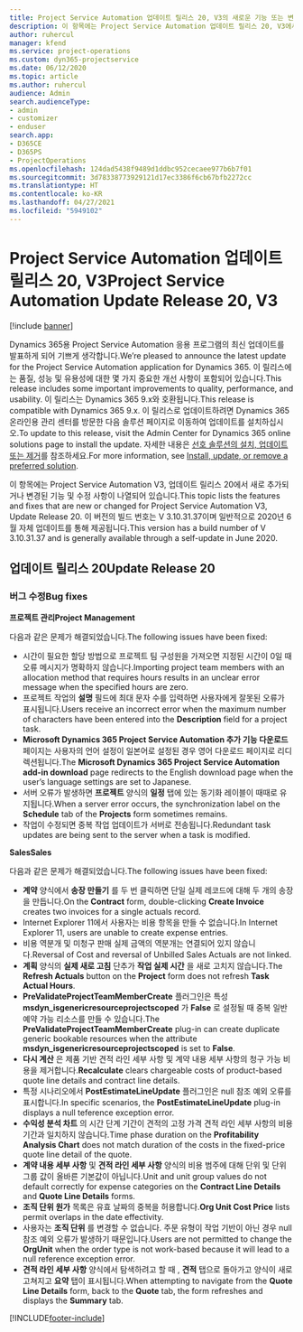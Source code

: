 ```yaml
---
title: Project Service Automation 업데이트 릴리스 20, V3의 새로운 기능 또는 변경된 기능
description: 이 항목에는 Project Service Automation 업데이트 릴리스 20, V3에서 사용할 수 있는 기능 및 수정 사항이 나열되어 있습니다.
author: ruhercul
manager: kfend
ms.service: project-operations
ms.custom: dyn365-projectservice
ms.date: 06/12/2020
ms.topic: article
ms.author: ruhercul
audience: Admin
search.audienceType:
- admin
- customizer
- enduser
search.app:
- D365CE
- D365PS
- ProjectOperations
ms.openlocfilehash: 124dad5438f9489d1ddbc952cecaee977b6b7f01
ms.sourcegitcommit: 3d78338773929121d17ec3386f6cb67bfb2272cc
ms.translationtype: HT
ms.contentlocale: ko-KR
ms.lasthandoff: 04/27/2021
ms.locfileid: "5949102"
---
```

# <a name="project-service-automation-update-release-20-v3"></a><span data-ttu-id="552e5-103">Project Service Automation 업데이트 릴리스 20, V3</span><span class="sxs-lookup"><span data-stu-id="552e5-103">Project Service Automation Update Release 20, V3</span></span>

[!include [banner](../includes/psa-now-project-operations.md)]

<span data-ttu-id="552e5-104">Dynamics 365용 Project Service Automation 응용 프로그램의 최신 업데이트를 발표하게 되어 기쁘게 생각합니다.</span><span class="sxs-lookup"><span data-stu-id="552e5-104">We’re pleased to announce the latest update for the Project Service Automation application for Dynamics 365.</span></span> <span data-ttu-id="552e5-105">이 릴리스에는 품질, 성능 및 유용성에 대한 몇 가지 중요한 개선 사항이 포함되어 있습니다.</span><span class="sxs-lookup"><span data-stu-id="552e5-105">This release includes some important improvements to quality, performance, and usability.</span></span> <span data-ttu-id="552e5-106">이 릴리스는 Dynamics 365 9.x와 호환됩니다.</span><span class="sxs-lookup"><span data-stu-id="552e5-106">This release is compatible with Dynamics 365 9.x.</span></span> <span data-ttu-id="552e5-107">이 릴리스로 업데이트하려면 Dynamics 365 온라인용 관리 센터를 방문한 다음 솔루션 페이지로 이동하여 업데이트를 설치하십시오.</span><span class="sxs-lookup"><span data-stu-id="552e5-107">To update to this release, visit the Admin Center for Dynamics 365 online solutions page to install the update.</span></span> <span data-ttu-id="552e5-108">자세한 내용은 [선호 솔루션의 설치, 업데이트 또는 제거](/power-platform/admin/install-remove-preferred-solution)를 참조하세요.</span><span class="sxs-lookup"><span data-stu-id="552e5-108">For more information, see [Install, update, or remove a preferred solution](/power-platform/admin/install-remove-preferred-solution).</span></span>

<span data-ttu-id="552e5-109">이 항목에는 Project Service Automation V3, 업데이트 릴리스 20에서 새로 추가되거나 변경된 기능 및 수정 사항이 나열되어 있습니다.</span><span class="sxs-lookup"><span data-stu-id="552e5-109">This topic lists the features and fixes that are new or changed for Project Service Automation V3, Update Release 20.</span></span> <span data-ttu-id="552e5-110">이 버전의 빌드 번호는 V 3.10.31.37이며 일반적으로 2020년 6월 자체 업데이트를 통해 제공됩니다.</span><span class="sxs-lookup"><span data-stu-id="552e5-110">This version has a build number of V 3.10.31.37 and is generally available through a self-update in June 2020.</span></span>

## <a name="update-release-20"></a><span data-ttu-id="552e5-111">업데이트 릴리스 20</span><span class="sxs-lookup"><span data-stu-id="552e5-111">Update Release 20</span></span>

### <a name="bug-fixes"></a><span data-ttu-id="552e5-112">버그 수정</span><span class="sxs-lookup"><span data-stu-id="552e5-112">Bug fixes</span></span>

<span data-ttu-id="552e5-113">**프로젝트 관리**</span><span class="sxs-lookup"><span data-stu-id="552e5-113">**Project Management**</span></span>

<span data-ttu-id="552e5-114">다음과 같은 문제가 해결되었습니다.</span><span class="sxs-lookup"><span data-stu-id="552e5-114">The following issues have been fixed:</span></span>

- <span data-ttu-id="552e5-115">시간이 필요한 할당 방법으로 프로젝트 팀 구성원을 가져오면 지정된 시간이 0일 때 오류 메시지가 명확하지 않습니다.</span><span class="sxs-lookup"><span data-stu-id="552e5-115">Importing project team members with an allocation method that requires hours results in an unclear error message when the specified hours are zero.</span></span>
- <span data-ttu-id="552e5-116">프로젝트 작업의 **설명** 필드에 최대 문자 수를 입력하면 사용자에게 잘못된 오류가 표시됩니다.</span><span class="sxs-lookup"><span data-stu-id="552e5-116">Users receive an incorrect error when the maximum number of characters have been entered into the **Description** field for a project task.</span></span>
- <span data-ttu-id="552e5-117">**Microsoft Dynamics 365 Project Service Automation 추가 기능 다운로드** 페이지는 사용자의 언어 설정이 일본어로 설정된 경우 영어 다운로드 페이지로 리디렉션됩니다.</span><span class="sxs-lookup"><span data-stu-id="552e5-117">The **Microsoft Dynamics 365 Project Service Automation add-in download** page redirects to the English download page when the user’s language settings are set to Japanese.</span></span>
- <span data-ttu-id="552e5-118">서버 오류가 발생하면 **프로젝트** 양식의 **일정** 탭에 있는 동기화 레이블이 때때로 유지됩니다.</span><span class="sxs-lookup"><span data-stu-id="552e5-118">When a server error occurs, the synchronization label on the **Schedule** tab of the **Projects** form sometimes remains.</span></span>
- <span data-ttu-id="552e5-119">작업이 수정되면 중복 작업 업데이트가 서버로 전송됩니다.</span><span class="sxs-lookup"><span data-stu-id="552e5-119">Redundant task updates are being sent to the server when a task is modified.</span></span>

<span data-ttu-id="552e5-120">**Sales**</span><span class="sxs-lookup"><span data-stu-id="552e5-120">**Sales**</span></span>

<span data-ttu-id="552e5-121">다음과 같은 문제가 해결되었습니다.</span><span class="sxs-lookup"><span data-stu-id="552e5-121">The following issues have been fixed:</span></span>

- <span data-ttu-id="552e5-122">**계약** 양식에서 **송장 만들기** 를 두 번 클릭하면 단일 실제 레코드에 대해 두 개의 송장을 만듭니다.</span><span class="sxs-lookup"><span data-stu-id="552e5-122">On the **Contract** form, double-clicking **Create Invoice** creates two invoices for a single actuals record.</span></span>
- <span data-ttu-id="552e5-123">Internet Explorer 11에서 사용자는 비용 항목을 만들 수 없습니다.</span><span class="sxs-lookup"><span data-stu-id="552e5-123">In Internet Explorer 11, users are unable to create expense entries.</span></span>
- <span data-ttu-id="552e5-124">비용 역분개 및 미청구 판매 실제 금액의 역분개는 연결되어 있지 않습니다.</span><span class="sxs-lookup"><span data-stu-id="552e5-124">Reversal of Cost and reversal of Unbilled Sales Actuals are not linked.</span></span>
- <span data-ttu-id="552e5-125">**계획** 양식의 **실제 새로 고침** 단추가 **작업 실제 시간** 을 새로 고치지 않습니다.</span><span class="sxs-lookup"><span data-stu-id="552e5-125">The **Refresh Actuals** button on the **Project** form does not refresh **Task Actual Hours**.</span></span>
- <span data-ttu-id="552e5-126">**PreValidateProjectTeamMemberCreate** 플러그인은 특성 **msdyn_isgenericresourceprojectscoped** 가 **False** 로 설정될 때 중복 일반 예약 가능 리소스를 만들 수 있습니다.</span><span class="sxs-lookup"><span data-stu-id="552e5-126">The **PreValidateProjectTeamMemberCreate** plug-in can create duplicate generic bookable resources when the attribute **msdyn_isgenericresourceprojectscoped** is set to **False**.</span></span>
- <span data-ttu-id="552e5-127">**다시 계산** 은 제품 기반 견적 라인 세부 사항 및 계약 내용 세부 사항의 청구 가능 비용을 제거합니다.</span><span class="sxs-lookup"><span data-stu-id="552e5-127">**Recalculate** clears chargeable costs of product-based quote line details and contract line details.</span></span>
- <span data-ttu-id="552e5-128">특정 시나리오에서 **PostEstimateLineUpdate** 플러그인은 null 참조 예외 오류를 표시합니다.</span><span class="sxs-lookup"><span data-stu-id="552e5-128">In specific scenarios, the **PostEstimateLineUpdate** plug-in displays a null teference exception error.</span></span>
- <span data-ttu-id="552e5-129">**수익성 분석 차트** 의 시간 단계 기간이 견적의 고정 가격 견적 라인 세부 사항의 비용 기간과 일치하지 않습니다.</span><span class="sxs-lookup"><span data-stu-id="552e5-129">Time phase duration on the **Profitability Analysis Chart** does not match duration of the costs in the fixed-price quote line detail of the quote.</span></span>
- <span data-ttu-id="552e5-130">**계약 내용 세부 사항** 및 **견적 라인 세부 사항** 양식의 비용 범주에 대해 단위 및 단위 그룹 값이 올바른 기본값이 아닙니다.</span><span class="sxs-lookup"><span data-stu-id="552e5-130">Unit and unit group values do not default correctly for expense categories on the **Contract Line Details** and **Quote Line Details** forms.</span></span>
- <span data-ttu-id="552e5-131">**조직 단위 원가** 목록은 유효 날짜의 중복을 허용합니다.</span><span class="sxs-lookup"><span data-stu-id="552e5-131">**Org Unit Cost Price** lists permit overlaps in the date effectivity.</span></span>
- <span data-ttu-id="552e5-132">사용자는 **조직 단위** 를 변경할 수 없습니다. 주문 유형이 작업 기반이 아닌 경우 null 참조 예외 오류가 발생하기 때문입니다.</span><span class="sxs-lookup"><span data-stu-id="552e5-132">Users are not permitted to change the **OrgUnit** when the order type is not work-based because it will lead to a null reference exception error.</span></span>
- <span data-ttu-id="552e5-133">**견적 라인 세부 사항** 양식에서 탐색하려고 할 때 , **견적** 탭으로 돌아가고 양식이 새로 고쳐지고 **요약** 탭이 표시됩니다.</span><span class="sxs-lookup"><span data-stu-id="552e5-133">When attempting to navigate from the **Quote Line Details** form, back to the **Quote** tab, the form refreshes and displays the **Summary** tab.</span></span>


[!INCLUDE[footer-include](../includes/footer-banner.md)]
